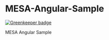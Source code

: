 # MESA-Angular-Sample

[![Greenkeeper badge](https://badges.greenkeeper.io/Jking-GIS/MESA-Angular-Sample.svg)](https://greenkeeper.io/)

MESA Angular Sample
